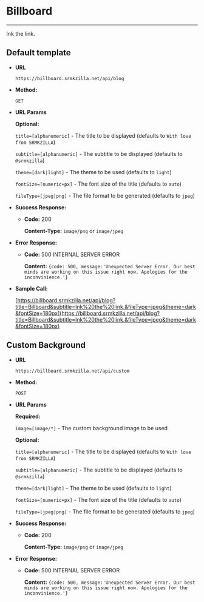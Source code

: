 # Billboard
----
  Ink the link.

## Default template
* **URL**

  `https://billboard.srmkzilla.net/api/blog`

* **Method:**
  
  `GET`

*  **URL Params**

   **Optional:**
 
   `title=[alphanumeric]` - The title to be displayed (defaults to `With love from SRMKZILLA`)

   `subtitle=[alphanumeric]` - The subtitle to be displayed (defaults to `@srmkzilla`)

   `theme=[dark|light]` - The theme to be used (defaults to `light`)

   `fontSize=[numeric+px]` - The font size of the title (defaults to `auto`)
   
   `fileType=[jpeg|png]` - The file format to be generated (defaults to `jpeg`)

* **Success Response:**

  * **Code:** 200

    **Content-Type:** `image/png` or `image/jpeg`
 
* **Error Response:**

  * **Code:** 500 INTERNAL SERVER ERROR

    **Content:** `{code: 500, message:'Unexpected Server Error. Our best minds are working on this issue right now. Apologies for the inconvinience.'}`


* **Sample Call:**

  [https://billboard.srmkzilla.net/api/blog?title=Billboard&subtitle=Ink%20the%20link.&fileType=jpeg&theme=dark&fontSize=180px](https://billboard.srmkzilla.net/api/blog?title=Billboard&subtitle=Ink%20the%20link.&fileType=jpeg&theme=dark&fontSize=180px)


## Custom Background

* **URL**

  `https://billboard.srmkzilla.net/api/custom`

* **Method:**
  
  `POST`

*  **URL Params**

    **Required:**

    `image=[image/*]` - The custom background image to be used

   **Optional:**
 
   `title=[alphanumeric]` - The title to be displayed (defaults to `With love from SRMKZILLA`)

   `subtitle=[alphanumeric]` - The subtitle to be displayed (defaults to `@srmkzilla`)

   `theme=[dark|light]` - The theme to be used (defaults to `light`)

   `fontSize=[numeric+px]` - The font size of the title (defaults to `auto`)
   
   `fileType=[jpeg|png]` - The file format to be generated (defaults to `jpeg`)

* **Success Response:**

  * **Code:** 200

    **Content-Type:** `image/png` or `image/jpeg`
 
* **Error Response:**

  * **Code:** 500 INTERNAL SERVER ERROR

    **Content:** `{code: 500, message:'Unexpected Server Error. Our best minds are working on this issue right now. Apologies for the inconvinience.'}`

